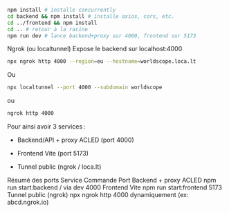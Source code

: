 ```bash
npm install # installe concurrently
cd backend && npm install # installe axios, cors, etc.
cd ../frontend && npm install
cd .. # retour à la racine
npm run dev # lance backend+proxy sur 4000, frontend sur 5173
```

Ngrok (ou localtunnel)
Expose le backend sur localhost:4000

```bash
npx ngrok http 4000 --region=eu --hostname=worldscope.loca.lt
```

Ou

```bash
npx localtunnel --port 4000 --subdomain worldscope
```

ou

```bash
ngrok http 4000
```

Pour ainsi avoir 3 services :

- Backend/API + proxy ACLED (port 4000)

- Frontend Vite (port 5173)

- Tunnel public (ngrok / loca.lt)

Résumé des ports
Service Commande Port
Backend + proxy ACLED npm run start:backend / via dev 4000
Frontend Vite npm run start:frontend 5173
Tunnel public (ngrok) npx ngrok http 4000 dynamiquement (ex: abcd.ngrok.io)
